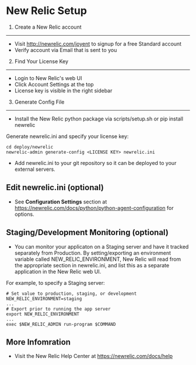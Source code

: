 New Relic Setup
================================================

1. Create a New Relic account
-----------------------------
* Visit <http://newrelic.com/joyent> to signup for a free Standard account
* Verify account via Email that is sent to you

2. Find Your License Key
-----------------------------
* Login to New Relic's web UI
* Click Account Settings at the top
* License key is visible in the right sidebar

3. Generate Config File
-----------------------------
* Install the New Relic python package via scripts/setup.sh or pip install newrelic

Generate newrelic.ini and specify your license key:

    cd deploy/newrelic
    newrelic-admin generate-config <LICENSE KEY> newrelic.ini

* Add newrelic.ini to your git repository so it can be deployed to your external servers.

Edit newrelic.ini (optional)
-----------------------------
* See **Configuration Settings** section at <https://newrelic.com/docs/python/python-agent-configuration> for options.

Staging/Development Monitoring (optional)
-----------------------------
* You can monitor your applicaton on a Staging server and have it tracked separately from Production.  By setting/exporting an environment variable called NEW_RELIC_ENVIRONMENT, New Relic will read from the appropriate section in newrelic.ini, and list this as a separate application in the New Relic web UI.

For example, to specify a Staging server:

	# Set value to production, staging, or development
	NEW_RELIC_ENVIRONMENT=staging
	...
	# Export prior to running the app server
    export NEW_RELIC_ENVIRONMENT
    ...
    exec $NEW_RELIC_ADMIN run-program $COMMAND


More Infomration
-----------------------------

* Visit the New Relic Help Center at <https://newrelic.com/docs/help> 
